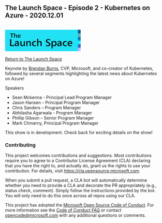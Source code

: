 
## The Launch Space - Episode 2 - Kubernetes on Azure - 2020.12.01
<br/>
<img src="../media/LaunchSpace_Logo-Large_github.png" ant="launchspace logo" title="The Launch Space" width="250">



[Return to The Launch Space](../README.md)
<br/>

Keynote by [Brendan Burns](https://www.linkedin.com/in/brendan-burns-487aa590/), CVP, Microsoft, and co-creator of Kubernetes, followed by several segments highlighting the latest news about Kubernetes on Azure!

Speakers

 - Sean Mckenna - Principal Lead Program Manager
  - Jason Hansen – Principal Program Manager
  - Chris Sanders – Program Manager 
  - Abhilasha Agarwala - Program Manager
  - Phillip Gibson – Senior Program Manager
  - Mark Chmarny, Principal Program Manager
  


This show is in development.  Check back for exciting details on the show!


### Contributing

This project welcomes contributions and suggestions.  Most contributions require you to agree to a
Contributor License Agreement (CLA) declaring that you have the right to, and actually do, grant us
the rights to use your contribution. For details, visit https://cla.opensource.microsoft.com.

When you submit a pull request, a CLA bot will automatically determine whether you need to provide
a CLA and decorate the PR appropriately (e.g., status check, comment). Simply follow the instructions
provided by the bot. You will only need to do this once across all repos using our CLA.

This project has adopted the [Microsoft Open Source Code of Conduct](https://opensource.microsoft.com/codeofconduct/).
For more information see the [Code of Conduct FAQ](https://opensource.microsoft.com/codeofconduct/faq/) or
contact [opencode@microsoft.com](mailto:opencode@microsoft.com) with any additional questions or comments.

